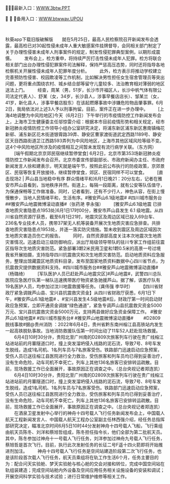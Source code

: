 <p>
	🎒🎒🎒最新入口：<a href="http://www.baidu.com/link?url=6MA2SWnO3Raqke39an_0PUxosM6ZrUGzi1BN9tNnlPW&wd">WWW.3btw.PPT</a> 
	<p>
		🥎
🥎
🥎备用入口：<a href="http://www.baidu.com/link?url=6MA2SWnO3Raqke39an_0PUxosM6ZrUGzi1BN9tNnlPW&wd">WWW.btwwav.UPOU</a> 
	</p>
	<p>
		<br />
	</p>
	<p>
		秋葵app下载旧版破解版　　就在5月25日，最高人民检察院召开新闻发布会透露，最高检已对30起性侵未成年人重大敏感案件挂牌督导，会同相关部门制定了关于办理性侵害未成年人刑事案件的规定，制发性侵犯罪典型案例，以期形成震慑。
　　发布会上，检方重申，将持续严厉打击性侵未成年人犯罪。检方将联合相关部门出台办理性侵犯罪案件司法解释，保持严惩高压态势，同时还将指导各地检察机关开展性侵未成年人犯罪年度分析。
　　此外，检方表示将推动学校建立完善预防性侵害、校园欺凌等工作机制，比如解决男性担任女生宿舍管理员等突出问题，更将重点围绕农村、城乡结合部等留守儿童较多、法治教育相对薄弱的地区送法上门。
　　经查，周某（男，51岁，长沙市开福区人，长沙中帆气体有限公司法定代表人）、舒某（女，34岁，长沙县人，涉事早餐店店长）、邹某兰（女，41岁，新化县人，涉事早餐店股东）在该起燃爆事故中涉嫌危险物品肇事罪。6月2日，我局依法对上述3人予以刑事拘留。目前，案件正在进一步办理中。
　　[上海4地调整为中风险地区]今天（6月2日）下午举行的市疫情防控工作新闻发布会上，上海市卫生健康委主任邬惊雷介绍：根据本市目前疫情形势和相关规定，经市新冠肺炎疫情防控工作领导小组办公室研究决定，将浦东新区浦东新区惠南镇梅花新邨、浦东新区花木街道银霄路39弄、静安区曹家渡街道武定西路1189号、静安区天目西路街道芷江西路593弄列为中风险地区，上海市其他区域风险等级不变。这4个中风险地区所涉及的疫情相互之间暂未发现有流行病学关联。（东方网）
　　[端午假期北京京郊民宿继续暂停堂食] 6月2日，北京市第353场新冠肺炎疫情防控工作新闻发布会召开。北京市委宣传部副部长、市政府新闻办主任、市政府新闻发言人徐和建表示，明天就是端午节，按照此前公布执行的防疫政策，京郊景区、民宿等恢复开放接待，继续暂停堂食，郊区、民宿同样不可以堂食。
　　[直击现场2 | 芦山县当地稳中有序 群众情绪平和]6月1日晚21：20分左右，记者在雅安市芦山县看到，当地秩序井然。街道上，每隔一段距离，就有公安等队伍值守，为保通保畅等工作做准备。同时，记者看到，还有不少行人，神色从容，在街上慢慢散步，当地人民情绪平和，生活有序。#雅安芦山6.1级地震# #四川城市服务台##雅安芦山地震微博滚动直播#（张药滟 李永强）
　　[雅安芦山6.1级地震 已排查地质灾害隐患点1953处]6月1日17时00分，雅安市芦山县发生 6.1 级地震。从四川省自然资源厅获悉，截至6月1日21时，地震灾区及周边区域已投入69台车、236名专业技术人员，携带37架无人机等装备开展次生地质灾害应急排查。共排查地质灾害隐患点1953处，并逐一落实防灾措施。暂未收到震区及周边区域因次生地质灾害造员伤亡的报告。
　　同时，自然资源部高度关注本次地震次生地质灾害情况。迅速启动三级防御响应，派出厅局级领导带队的驻川专家工作组前往震区指导次生地质灾害防范。紧急部署3颗2米民用卫星和1颗0.5米的高景一号过境我省开展拍摄，支持指导四川抗震救灾和次生地质灾害防范。启动地质资料应急服务，整理出馆藏震区地质资料目录，发布至国家地质资料数据中心四川省节点，为抗震救灾提供数据资料支持。#四川城市服务台##雅安芦山地震微博滚动直播#（杨璐绮）
　　[军队医护人员已赶赴芦山地震灾区]#芦山地震#，武警四川总队医院应急医疗队第一梯队迅速携带医疗物资紧急驰援芦山。据了解，该医疗队有19名医护人员，均参加过汶川地震救援等任务。（龚伟强 李华时）
　　【四川省财政厅紧急调拨芦山县、宝兴县抗震救灾资金】从四川省财政厅获悉，6月1日下午，#雅安芦山6.1级地震# 、#宝兴县发生4.5级地震#后，财政厅第一时间启动财政应急预案，立即开通资金调拨“绿色通道”，紧急专调芦山县抗震救灾资金5000万元、宝兴县抗震救灾资金5000万元，支持两县做好应急资金保障工作。 #雅安芦山6.1级地震# #四川城市服务台# #雅安芦山地震微博滚动直播#
　　#D2809脱线事故#据@贵州消防&nbsp;：2022年6月4日，贵州省黔东南州榕江县高铁站内发生一起高铁脱轨事故。当地消防救援队伍第一时间出动了11车52人赶赴现场救援。
　　6月4日10时30分许，贵阳北至广州南的D2809次旅客列车行驶在贵广线榕江站进站前的月寨隧道口时，撞上突发溜坍侵入线路的泥石流，导致7号、8号车发生脱线，造成1名司机、1名列车员与7名旅客受伤。铁路部门迅速启动应急预案，受伤人员已送往榕江县医院进行全力救治，受伤旅客和列车员均已得到妥善治疗，没有生命危险，动车司机不幸死亡。列车上其他136名旅客已安排转运疏散。目前，现场救援工作已全面展开，事故原因正在调查之中。（总台央视记者郑连凯）
　　6月4日10时30分许，贵阳北至广州南的D2809次旅客列车行驶在贵广线榕江站进站前的月寨隧道口时，撞上突发溜坍侵入线路的泥石流，导致7号、8号车发生脱线，造成1名司机、1名列车员与7名旅客受伤。铁路部门迅速启动应急预案，受伤人员已送往榕江县医院进行全力救治，受伤旅客和列车员均已得到妥善治疗，没有生命危险，动车司机不幸死亡。列车上其他136名旅客已安排转运疏散。目前，现场救援工作已全面展开，事故原因正在调查之中。（总台央视记者郑连凯）
　　在酒泉卫星发射中心举行的神舟十四号载人飞行任务新闻发布会上，中国载人航天工程新闻发言人、中国载人航天工程办公室副主任林西强介绍，经任务总指挥部研究决定，瞄准北京时间6月5日10时44分发射神舟十四号载人飞船，飞行乘组由航天员陈冬、刘洋和蔡旭哲组成，陈冬担任指令长，他们全部为第二批航天员。其中，陈冬参加过神舟十一号载人飞行任务，刘洋参加过神舟九号载人飞行任务，蔡旭哲是首次飞行。目前，执行此次发射任务的长征二号F遥十四火箭即将开始推进剂加注。
　　神舟十四号载人飞行任务是空间站建造阶段第二次飞行任务，也是该阶段首次载人飞行任务，航天员乘组将在轨工作生活6个月，任务主要目的为：配合问天实验舱、梦天实验舱与核心舱的交会对接和转位，完成中国空间站在轨组装建造；完成空间站舱内外设备及空间应用任务相关设施设备的安装和调试；开展空间科学实验与技术试验；进行日常维护维修等相关工作。
	</p>
